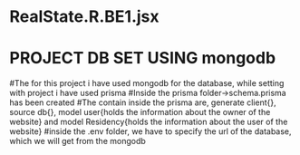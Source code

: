 # RealState.R.BE1.jsx
# PROJECT DB SET USING mongodb
#The for this project i have used mongodb for the database, while setting with project i have used prisma
#Inside the prisma folder->schema.prisma has been created
#The contain inside the prisma are, generate client{}, source db{}, model user{holds the information about the owner of the website} and model Residency{holds the information about the user of the website}
#inside the .env folder, we have to specify the url of the database, which we will get from the mongodb
